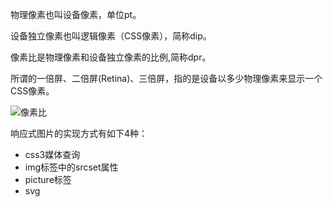 
物理像素也叫设备像素，单位pt。

设备独立像素也叫逻辑像素（CSS像素），简称dip。

像素比是物理像素和设备独立像素的比例,简称dpr。

所谓的一倍屏、二倍屏(Retina)、三倍屏，指的是设备以多少物理像素来显示一个CSS像素。

![像素比](https://mmbiz.qpic.cn/mmbiz_jpg/PCVXRicicmuMwTM4C3UJfTFpBSibbDkBESeiczbDlMrtpNCI1FIiavQlbORKibU3eAQYFEwjtYz9P3DYLdcf7icicZplmw/640)

响应式图片的实现方式有如下4种：

- css3媒体查询
- img标签中的srcset属性
- picture标签
- svg
